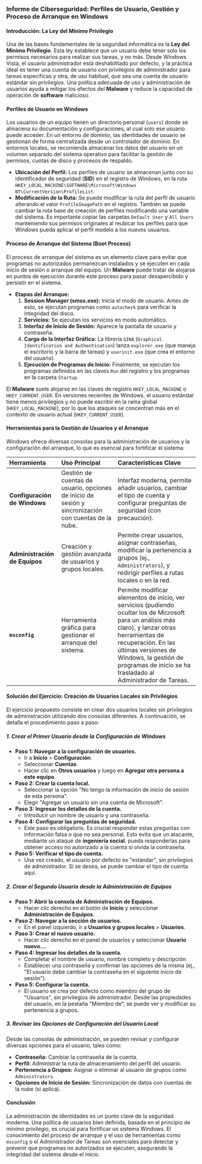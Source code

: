### Informe de Ciberseguridad: Perfiles de Usuario, Gestión y Proceso de Arranque en Windows

#### Introducción: La Ley del Mínimo Privilegio

Una de las bases fundamentales de la seguridad informática es la **Ley del Mínimo Privilegio**. Esta ley establece que un usuario debe tener solo los permisos necesarios para realizar sus tareas, y no más. Desde Windows Vista, el usuario administrador está deshabilitado por defecto, y la práctica ideal es tener una cuenta de usuario con privilegios de administrador para tareas específicas y otra, de uso habitual, que sea una cuenta de usuario estándar sin privilegios. Una política adecuada de uso y administración de usuarios ayuda a mitigar los efectos del **Malware** y reduce la capacidad de operación de **software** malicioso.

#### Perfiles de Usuario en Windows

Los usuarios de un equipo tienen un directorio personal (`users`) donde se almacena su documentación y configuraciones, al cual solo ese usuario puede acceder. En un entorno de dominio, las identidades de usuario se gestionan de forma centralizada desde un controlador de dominio. En entornos locales, se recomienda almacenar los datos del usuario en un volumen separado del sistema operativo para facilitar la gestión de permisos, cuotas de disco y procesos de respaldo.

* **Ubicación del Perfil:** Los perfiles de usuario se almacenan junto con su identificador de seguridad (**SID**) en el registro de Windows, en la ruta `HKEY_LOCAL_MACHINE\SOFTWARE\Microsoft\Windows NT\CurrentVersion\ProfileList`.
* **Modificación de la Ruta:** Se puede modificar la ruta del perfil de usuario alterando el valor `ProfileImagePath` en el registro. También se puede cambiar la ruta base de creación de perfiles modificando una variable del sistema. Es importante copiar las carpetas `Default User` y `All Users` manteniendo sus permisos originales al reubicar los perfiles para que Windows pueda aplicar el perfil modelo a los nuevos usuarios.

#### Proceso de Arranque del Sistema (Boot Process)

El proceso de arranque del sistema es un elemento clave para evitar que programas no autorizados permanezcan instalados y se ejecuten en cada inicio de sesión o arranque del equipo. Un **Malware** puede tratar de alojarse en puntos de ejecución durante este proceso para pasar desapercibido y persistir en el sistema.

* **Etapas del Arranque:**
    1.  **Session Manager (smss.exe):** Inicia el modo de usuario. Antes de esto, se ejecutan programas como `autocheck` para verificar la integridad del disco.
    2.  **Servicios:** Se ejecutan los servicios en modo automático.
    3.  **Interfaz de Inicio de Sesión:** Aparece la pantalla de usuario y contraseña.
    4.  **Carga de la Interfaz Gráfica:** La librería `GINA` (`Graphical Identification and Authentication`) lanza `explorer.exe` (que maneja el escritorio y la barra de tareas) y `userinit.exe` (que crea el entorno del usuario).
    5.  **Ejecución de Programas de Inicio:** Finalmente, se ejecutan los programas definidos en las claves `Run` del registro y los programas en la carpeta `Startup`.

El **Malware** suele alojarse en las claves de registro `HKEY_LOCAL_MACHINE` o `HKEY_CURRENT_USER`. En versiones recientes de Windows, el usuario estándar tiene menos privilegios y no puede escribir en la rama global (`HKEY_LOCAL_MACHINE`), por lo que los ataques se concentran más en el contexto de usuario actual (`HKEY_CURRENT_USER`).

#### Herramientas para la Gestión de Usuarios y el Arranque

Windows ofrece diversas consolas para la administración de usuarios y la configuración del arranque, lo que es esencial para fortificar el sistema:

| Herramienta | Uso Principal | Características Clave |
| :--- | :--- | :--- |
| **Configuración de Windows** | Gestión de cuentas de usuario, opciones de inicio de sesión y sincronización con cuentas de la nube. | Interfaz moderna, permite añadir usuarios, cambiar el tipo de cuenta y configurar preguntas de seguridad (con precaución). |
| **Administración de Equipos** | Creación y gestión avanzada de usuarios y grupos locales. | Permite crear usuarios, asignar contraseñas, modificar la pertenencia a grupos (ej., `Administrators`), y redirigir perfiles a rutas locales o en la red. |
| **`msconfig`** | Herramienta gráfica para gestionar el arranque del sistema. | Permite modificar elementos de inicio, ver servicios (pudiendo ocultar los de Microsoft para un análisis más claro), y lanzar otras herramientas de recuperación. En las últimas versiones de Windows, la gestión de programas de inicio se ha trasladado al Administrador de Tareas. |

#### Solución del Ejercicio: Creación de Usuarios Locales sin Privilegios

El ejercicio propuesto consiste en crear dos usuarios locales sin privilegios de administración utilizando dos consolas diferentes. A continuación, se detalla el procedimiento paso a paso:

##### 1. Crear el Primer Usuario desde la Configuración de Windows

* **Paso 1: Navegar a la configuración de usuarios.**
    * Ir a **Inicio** > **Configuración**.
    * Seleccionar **Cuentas**.
    * Hacer clic en **Otros usuarios** y luego en **Agregar otra persona a este equipo**.
* **Paso 2: Crear la cuenta local.**
    * Seleccionar la opción "No tengo la información de inicio de sesión de esta persona".
    * Elegir "Agregar un usuario sin una cuenta de Microsoft".
* **Paso 3: Ingresar los detalles de la cuenta.**
    * Introducir un nombre de usuario y una contraseña.
* **Paso 4: Configurar las preguntas de seguridad.**
    * Este paso es obligatorio. Es crucial responder estas preguntas con información falsa o que no sea personal. Esto evita que un atacante, mediante un ataque de **ingeniería social**, pueda responderlas para obtener acceso no autorizado a la cuenta si olvida la contraseña.
* **Paso 5: Verificar el tipo de cuenta.**
    * Una vez creado, el usuario por defecto es "estándar", sin privilegios de administrador. Si se desea, se puede cambiar el tipo de cuenta aquí.

##### 2. Crear el Segundo Usuario desde la Administración de Equipos

* **Paso 1: Abrir la consola de Administración de Equipos.**
    * Hacer clic derecho en el botón de **Inicio** y seleccionar **Administración de Equipos**.
* **Paso 2: Navegar a la sección de usuarios.**
    * En el panel izquierdo, ir a **Usuarios y grupos locales** > **Usuarios**.
* **Paso 3: Crear el nuevo usuario.**
    * Hacer clic derecho en el panel de usuarios y seleccionar **Usuario nuevo...**.
* **Paso 4: Ingresar los detalles de la cuenta.**
    * Completar el nombre de usuario, nombre completo y descripción.
    * Establecer una contraseña y confirmar las opciones de la misma (ej., "El usuario debe cambiar la contraseña en el siguiente inicio de sesión").
* **Paso 5: Configurar la cuenta.**
    * El usuario se crea por defecto como miembro del grupo de "Usuarios", sin privilegios de administrador. Desde las propiedades del usuario, en la pestaña "Miembro de", se puede ver y modificar su pertenencia a grupos.

##### 3. Revisar las Opciones de Configuración del Usuario Local

Desde las consolas de administración, se pueden revisar y configurar diversas opciones para el usuario, tales como:
* **Contraseña:** Cambiar la contraseña de la cuenta.
* **Perfil:** Administrar la ruta de almacenamiento del perfil del usuario.
* **Pertenencia a Grupos:** Asignar o eliminar al usuario de grupos como `Administrators`.
* **Opciones de Inicio de Sesión:** Sincronización de datos con cuentas de la nube (si aplica).

#### Conclusión

La administración de identidades es un punto clave de la seguridad moderna. Una política de usuarios bien definida, basada en el principio de mínimo privilegio, es crucial para fortificar un sistema Windows. El conocimiento del proceso de arranque y el uso de herramientas como `msconfig` o el Administrador de Tareas son esenciales para detectar y prevenir que programas no autorizados se ejecuten, asegurando la integridad del sistema desde el inicio.
